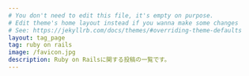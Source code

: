 ```yaml
---
# You don't need to edit this file, it's empty on purpose.
# Edit theme's home layout instead if you wanna make some changes
# See: https://jekyllrb.com/docs/themes/#overriding-theme-defaults
layout: tag_page
tag: ruby on rails
image: /favicon.jpg
description: Ruby on Railsに関する投稿の一覧です。
---
```

